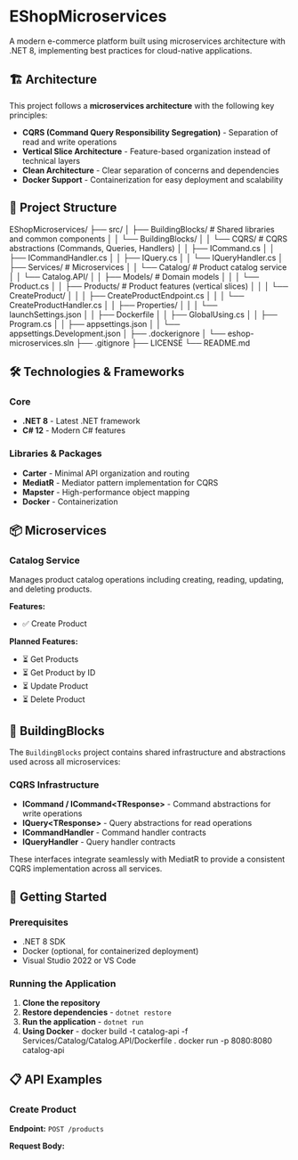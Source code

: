 ﻿# EShopMicroservices 

A modern e-commerce platform built using microservices architecture with .NET 8, implementing best practices for cloud-native applications.

## 🏗️ Architecture

This project follows a **microservices architecture** with the following key principles:

- **CQRS (Command Query Responsibility Segregation)** - Separation of read and write operations
- **Vertical Slice Architecture** - Feature-based organization instead of technical layers
- **Clean Architecture** - Clear separation of concerns and dependencies
- **Docker Support** - Containerization for easy deployment and scalability

## 📂 Project Structure
EShopMicroservices/
├── src/
│   ├── BuildingBlocks/         # Shared libraries and common components
│   │   └── BuildingBlocks/
│   │       └── CQRS/           # CQRS abstractions (Commands, Queries, Handlers)
│   │           ├── ICommand.cs
│   │           ├── ICommandHandler.cs
│   │           ├── IQuery.cs
│   │           └── IQueryHandler.cs
│   ├── Services/               # Microservices
│   │   └── Catalog/            # Product catalog service
│   │       └── Catalog.API/
│   │           ├── Models/     # Domain models
│   │           │   └── Product.cs
│   │           ├── Products/   # Product features (vertical slices)
│   │           │   └── CreateProduct/
│   │           │       ├── CreateProductEndpoint.cs
│   │           │       └── CreateProductHandler.cs
│   │           ├── Properties/
│   │           │   └── launchSettings.json
│   │           ├── Dockerfile
│   │           ├── GlobalUsing.cs
│   │           ├── Program.cs
│   │           ├── appsettings.json
│   │           └── appsettings.Development.json
│   ├── .dockerignore
│   └── eshop-microservices.sln
├── .gitignore
├── LICENSE
└── README.md

## 🛠️ Technologies & Frameworks

### Core
- **.NET 8** - Latest .NET framework
- **C# 12** - Modern C# features

### Libraries & Packages
- **Carter** - Minimal API organization and routing
- **MediatR** - Mediator pattern implementation for CQRS
- **Mapster** - High-performance object mapping
- **Docker** - Containerization

## 📦 Microservices

### Catalog Service
Manages product catalog operations including creating, reading, updating, and deleting products.

**Features:**
- ✅ Create Product

**Planned Features:**
- ⏳ Get Products
- ⏳ Get Product by ID
- ⏳ Update Product
- ⏳ Delete Product

## 🔧 BuildingBlocks

The `BuildingBlocks` project contains shared infrastructure and abstractions used across all microservices:

### CQRS Infrastructure
- **ICommand / ICommand\<TResponse\>** - Command abstractions for write operations
- **IQuery\<TResponse\>** - Query abstractions for read operations
- **ICommandHandler** - Command handler contracts
- **IQueryHandler** - Query handler contracts

These interfaces integrate seamlessly with MediatR to provide a consistent CQRS implementation across all services.

## 🚀 Getting Started

### Prerequisites
- .NET 8 SDK
- Docker (optional, for containerized deployment)
- Visual Studio 2022 or VS Code

### Running the Application

1. **Clone the repository**
2. **Restore dependencies** - `dotnet restore`
3. **Run the application** - `dotnet run`
4. **Using Docker** - docker build -t catalog-api -f Services/Catalog/Catalog.API/Dockerfile . docker run -p 8080:8080 catalog-api

## 📋 API Examples

### Create Product

**Endpoint:** `POST /products`

**Request Body:**



